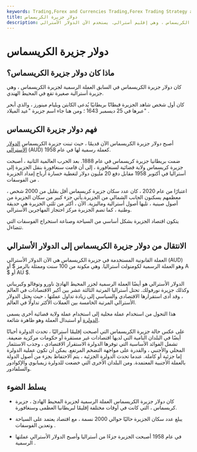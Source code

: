 ```yaml
---
keywords: Trading,Forex and Currencies Trading,Forex Trading Strategy and Education,Strategy and Education
title: دولار جزيرة الكريسماس
description: كان دولار جزيرة الكريسماس العملة الرسمية المستخدمة في جزيرة الكريسماس ، وهي إقليم أسترالي. يستخدم الآن الدولار الأسترالي.
---
```


# دولار جزيرة الكريسماس
## ماذا كان دولار جزيرة الكريسماس؟

كان دولار جزيرة الكريسماس في السابق العملة الرسمية لجزيرة الكريسماس ، وهي جزيرة أسترالية صغيرة تقع في المحيط الهندي.

كان أول شخص شاهد الجزيرة قبطانًا بريطانيًا يُدعى الكابتن ويليام مينورز ، والذي أبحر عبرها في 25 ديسمبر 1643 ؛ ومن هنا جاء اسم جزيرة "عيد الميلاد" .

## فهم دولار جزيرة الكريسماس

أصبح دولار جزيرة الكريسماس الآن قديمًا ، حيث تبنت جزيرة الكريسماس [الدولار](/aud-australian-dollar) [الأسترالي](/aud-australian-dollar) (AUD) كعملة رسمية لها في عام 1958.

ضمت بريطانيا جزيرة كريسماس في عام 1888. بعد الحرب العالمية الثانية ، أصبحت جزيرة كريسماس ولاية قضائية لسنغافورة ، إلى أن قامت سنغافورة بنقل الجزيرة إلى أستراليا في أكتوبر 1958 مقابل دفع 20 مليون دولار لتغطية خسارة أرباح إمداد الجزيرة من الفوسفات .

اعتبارًا من عام 2020 ، كان عدد سكان جزيرة كريسماس أقل بقليل من 2000 شخص ، معظمهم يسكنون الجانب الشمالي من الجزيرة.يأتي جزء كبير من سكان الجزيرة من أصول صينية ، تليها أصول أسترالية وماليزية. الآن ، أكثر من ثلثي الجزيرة هي حديقة وطنية ، كما تضم الجزيرة مركز احتجاز المهاجرين الأسترالي.

يتكون اقتصاد الجزيرة بشكل أساسي من السياحة وصناعة استخراج الفوسفات التي تتضاءل.

## الانتقال من دولار جزيرة الكريسماس إلى الدولار الأسترالي

العملة القانونية المستخدمة في جزيرة الكريسماس هي الآن الدولار الأسترالي (AUD) وهو العملة الرسمية لكومنولث أستراليا. وهي مكونة من 100 سنت وممثلة بالرمز $ أو A $ أو AU $.

الدولار الأسترالي هو أيضًا العملة الرسمية لجزر المحيط الهادئ ناورو وتوفالو وكيريباتي وكذلك جزيرة نورفولك. تحتل أستراليا المرتبة الثالثة عشر بين أكبر الاقتصادات في العالم ، وقد أدى استقرارها الاقتصادي والسياسي إلى زيادة تداول عملتها ، حيث يحتل الدولار الأسترالي المرتبة الخامسة بين العملات الأكثر تداولًا في العالم.

هذا التحول من استخدام عملة محلية إلى استخدام عملة ولاية قضائية أخرى يسمى [الدولرة](/dollarization) أو استبدال العملة وهو ظاهرة شائعة.

على عكس حالة جزيرة الكريسماس التي أصبحت إقليمًا أستراليًا ، تحدث الدولرة أحيانًا أيضًا في البلدان النامية التي لديها اقتصادات غير مستقرة أو حكومات مركزية ضعيفة. تشمل الفوائد الأساسية التي توفرها الدولرة الاستقرار الاقتصادي ، وجذب الاستثمار المحلي والأجنبي ، والقدرة على مواجهة التضخم المرتفع. يمكن أن تكون عملية الدولرة إما جزئية أو كاملة. عندما تحدث الدولرة الجزئية ، يتم الاحتفاظ بجزء من أصول الدولة بالعملة الأجنبية المعتمدة. ومن البلدان الأخرى التي خضعت للدولرة زيمبابوي والإكوادور والسلفادور.

## يسلط الضوء

- كان دولار جزيرة الكريسماس العملة الرسمية لجزيرة المحيط الهادئ ، جزيرة كريسماس ، التي كانت في أوقات مختلفة إقليمًا لبريطانيا العظمى وسنغافورة.

- يبلغ عدد سكان الجزيرة حاليًا حوالي 2000 نسمة ، مع اقتصاد يعتمد على السياحة وتعدين الفوسفات .

- في عام 1958 أصبحت الجزيرة جزءًا من أستراليا وأصبح الدولار الأسترالي عملتها الرسمية .

